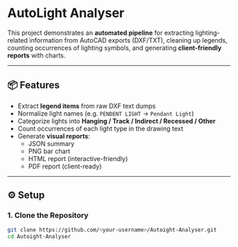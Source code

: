 # AutoLight Analyser

This project demonstrates an **automated pipeline** for extracting lighting-related information from AutoCAD exports (DXF/TXT), cleaning up legends, counting occurrences of lighting symbols, and generating **client-friendly reports** with charts.

---

## 📦 Features

- Extract **legend items** from raw DXF text dumps
- Normalize light names (e.g. `PENDENT LIGHT` → `Pendant Light`)
- Categorize lights into **Hanging / Track / Indirect / Recessed / Other**
- Count occurrences of each light type in the drawing text
- Generate **visual reports**:
  - JSON summary
  - PNG bar chart
  - HTML report (interactive-friendly)
  - PDF report (client-ready)

---

## ⚙️ Setup

### 1. Clone the Repository

```bash
git clone https://github.com/<your-username>/Autoight-Analyser.git
cd Autoight-Analyser

```

